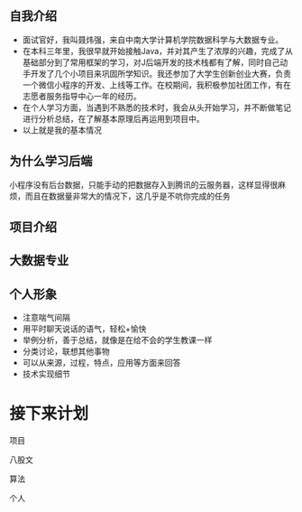 ## 自我介绍

- 面试官好，我叫聂炜强，来自中南大学计算机学院数据科学与大数据专业。
- 在本科三年里，我很早就开始接触Java，并对其产生了浓厚的兴趣，完成了从基础部分到了常用框架的学习，对J后端开发的技术栈都有了解，同时自己动手开发了几个小项目来巩固所学知识。我还参加了大学生创新创业大赛，负责一个微信小程序的开发、上线等工作。在校期间，我积极参加社团工作，有在志愿者服务指导中心一年的经历。
- 在个人学习方面，当遇到不熟悉的技术时，我会从头开始学习，并不断做笔记进行分析总结，在了解基本原理后再运用到项目中。
- 以上就是我的基本情况



## 为什么学习后端

小程序没有后台数据，只能手动的把数据存入到腾讯的云服务器，这样显得很麻烦，而且在数据量非常大的情况下，这几乎是不吭你完成的任务



## 项目介绍



## 大数据专业



## 个人形象

- 注意喘气间隔
- 用平时聊天说话的语气，轻松+愉快
- 举例分析，善于总结，就像是在给不会的学生教课一样
- 分类讨论，联想其他事物
- 可以从来源，过程，特点，应用等方面来回答
- 技术实现细节





# 接下来计划

项目

八股文

算法

个人



